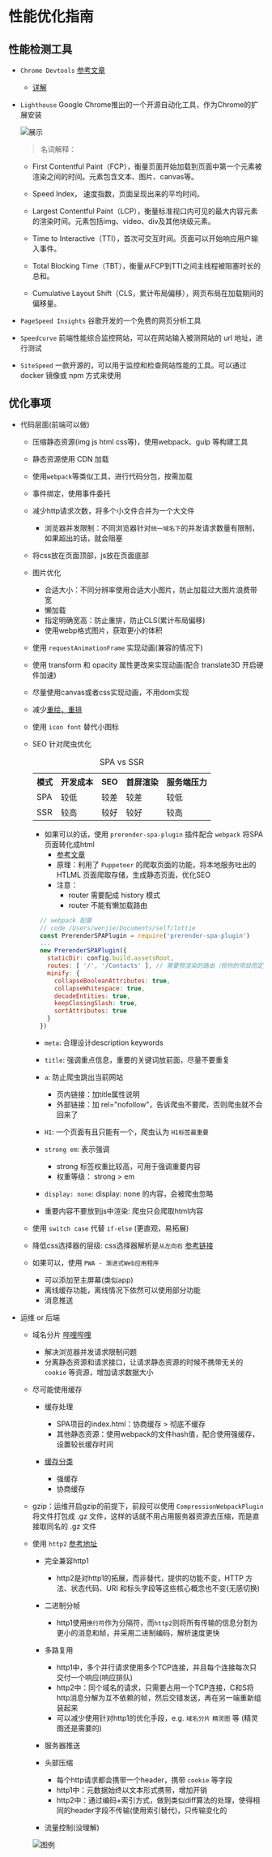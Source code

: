 # 性能优化指南

## 性能检测工具

+ `Chrome Devtools` [参考文章](https://juejin.cn/post/6844903961472974855)
  + [详解](./devtools.md)

+ `Lighthouse` Google Chrome推出的一个开源自动化工具，作为Chrome的扩展安装

  ![展示](./assets/lighthouse.png)

  > 名词解释：

  + First Contentful Paint（FCP），衡量页面开始加载到页面中第一个元素被渲染之间的时间。元素包含文本、图片、canvas等。

  + Speed Index， 速度指数，页面呈现出来的平均时间。

  + Largest Contentful Paint（LCP），衡量标准视口内可见的最大内容元素的渲染时间。元素包括img、video、div及其他块级元素。

  + Time to Interactive（TTI），首次可交互时间。页面可以开始响应用户输入事件。

  + Total Blocking Time（TBT），衡量从FCP到TTI之间主线程被阻塞时长的总和。

  + Cumulative Layout Shift（CLS，累计布局偏移），网页布局在加载期间的偏移量。

+ `PageSpeed Insights` 谷歌开发的一个免费的网页分析工具

+ `Speedcurve` 前端性能综合监控网站，可以在网站输入被测网站的 url 地址，进行测试

+ `SiteSpeed` 一款开源的，可以用于监控和检查网站性能的工具。可以通过 docker 镜像或 npm 方式来使用

## 优化事项

+ 代码层面(前端可以做)

  + 压缩静态资源(img js html css等)，使用webpack、gulp 等构建工具

  + 静态资源使用 CDN 加载

  + 使用`webpack`等类似工具，进行代码分包，按需加载

  + 事件绑定，使用事件委托

  + 减少http请求次数，将多个小文件合并为一个大文件
    + 浏览器并发限制：不同浏览器针对`统一域名下`的并发请求数量有限制，如果超出的话，就会阻塞

  + 将css放在页面顶部，js放在页面底部

  + 图片优化
    + 合适大小：不同分辨率使用合适大小图片，防止加载过大图片浪费带宽
    + 懒加载
    + 指定明确宽高：防止重排，防止CLS(累计布局偏移)
    + 使用webp格式图片，获取更小的体积

  + 使用 `requestAnimationFrame` 实现动画(兼容的情况下)

  + 使用 transform 和 opacity 属性更改来实现动画(配合 translate3D 开启硬件加速)

  + 尽量使用canvas或者css实现动画，不用dom实现

  + 减少[重绘、重排](./repaint-reflow.md)

  + 使用 `icon font` 替代小图标

  + SEO 针对爬虫优化
    <table>
      <caption>SPA vs SSR</caption>
      <tr>
        <th>模式</th>
        <th>开发成本</th>
        <th>SEO</th>
        <th>首屏渲染</th>
        <th>服务端压力</th>
      </tr>
      <tr>
        <td>SPA</td>
        <td>较低</td>
        <td>较差</td>
        <td>较差</td>
        <td>较低</td>
      </tr>
      <tr>
        <td>SSR</td>
        <td>较高</td>
        <td>较好</td>
        <td>较好</td>
        <td>较高</td>
      </tr>
    </table>

    + 如果可以的话，使用 `prerender-spa-plugin` 插件配合 `webpack` 将SPA页面转化成html
      + [参考文章](https://juejin.cn/post/6844903687580549128)
      + 原理：利用了 `Puppeteer` 的爬取页面的功能，将本地服务吐出的 HTLML 页面爬取存储，生成静态页面，优化SEO
      + 注意：
        + router 需要配成 history 模式
        + router 不能有懒加载路由

    ```js
      // webpack 配置
      // code /Users/wenjie/Documents/self/lottie
      const PrerenderSPAPlugin = require('prerender-spa-plugin')
      ...
      new PrerenderSPAPlugin({
        staticDir: config.build.assetsRoot,
        routes: [ '/', '/Contacts' ], // 需要预渲染的路由（视你的项目而定）
        minify: {
          collapseBooleanAttributes: true,
          collapseWhitespace: true,
          decodeEntities: true,
          keepClosingSlash: true,
          sortAttributes: true
        }
      })
    ```

    + `meta`: 合理设计description keywords

    + `title`: 强调重点信息，重要的关键词放前面，尽量不要重复

    + `a`: 防止爬虫跳出当前网站
      + 页内链接：加title属性说明
      + 外部链接：加 rel="nofollow"，告诉爬虫不要爬，否则爬虫就不会回来了

    + `H1`: 一个页面有且只能有一个，爬虫认为 `H1标签最重要`

    + `strong em`: 表示强调
      + strong 标签权重比较高，可用于强调重要内容
      + 权重等级： strong > em

    + `display: none`: display: none 的内容，会被爬虫忽略

    + 重要内容不要放到js中渲染: 爬虫只会爬取html内容

  + 使用 `switch case` 代替 `if-else` (更直观，易拓展)

  + 降低css选择器的层级: css选择器解析是`从左向右` [参考链接](https://juejin.cn/post/6844903512447401991)

  + 如果可以，使用 `PWA - 渐进式Web应用程序`
    + 可以添加至主屏幕(类似app)
    + 离线缓存功能，离线情况下依然可以使用部分功能
    + 消息推送

+ 运维 or 后端
  + 域名分片 [哔哩哔哩](https://t.bilibili.com/?spm_id_from=333.851.b_696e7465726e6174696f6e616c486561646572.30)
    + 解决浏览器并发请求限制问题
    + 分离静态资源和请求接口，让请求静态资源的时候不携带无关的 `cookie` 等资源，增加请求数据大小

  + 尽可能使用缓存
    + 缓存处理
      + SPA项目的index.html：协商缓存 > 彻底不缓存
      + 其他静态资源：使用webpack的文件hash值，配合使用强缓存，设置较长缓存时间

    + [缓存分类](./cache.md)
      + 强缓存
      + 协商缓存

  + gzip：运维开启gzip的前提下，前段可以使用 `CompressionWebpackPlugin` 将文件打包成 .gz 文件，这样的话就不用占用服务器资源去压缩，而是直接取同名的 .gz 文件

  + 使用 `http2` [参考地址](https://developers.google.com/web/fundamentals/performance/http2?hl=zh-cn)
    + 完全兼容http1
      + http2是对http1的拓展，而非替代，提供的功能不变，HTTP 方法、状态代码、URI 和标头字段等这些核心概念也不变(无感切换)

    + 二进制分帧
      + http1使用`换行符`作为分隔符，而`http2`则将所有传输的信息分割为更小的消息和帧，并采用二进制编码，解析速度更快

    + 多路复用
      + http1中，多个并行请求使用多个TCP连接，并且每个连接每次只交付一个响应(响应排队)
      + http2中：同个域名的请求，只需要占用一个TCP连接，C和S将http消息分解为互不依赖的帧，然后交错发送，再在另一端重新组装起来
      + 可以减少使用针对http1的优化手段，e.g. `域名分片` `精灵图` 等 (精灵图还是需要的)

    + 服务器推送

    + 头部压缩
      + 每个http请求都会携带一个header，携带 `cookie` 等字段
      + http1中：元数据始终以文本形式携带，增加开销
      + http2中：通过编码+索引方式，做到类似diff算法的处理，使得相同的header字段不传输(使用索引替代)，只传输变化的

    + 流量控制(没理解)

    ![图例](./assets/header.png)

  
